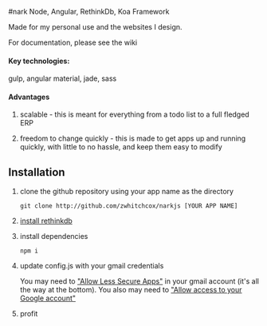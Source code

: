 #nark
Node, Angular, RethinkDb, Koa Framework

Made for my personal use and the websites I design.

For documentation, please see the wiki

#### Key technologies:

gulp, angular material, jade, sass

#### Advantages

1. scalable - this is meant for everything from a todo list to a full fledged ERP

2. freedom to change quickly - this is made to get apps up and running quickly, with little to no hassle, and keep them easy to modify

## Installation

1. clone the github repository using your app name as the directory

	```shell
	git clone http://github.com/zwhitchcox/narkjs [YOUR APP NAME]
	```
2. [install rethinkdb](https://www.rethinkdb.com/docs/install/)

3. install dependencies
	```shell
	npm i
	```

4. update config.js with your gmail credentials

	You may need to ["Allow Less Secure Apps"](https://www.google.com/settings/security/lesssecureapps)
	in your gmail account (it's all the way at the bottom). You also may need to 
	["Allow access to your Google account"](https://accounts.google.com/DisplayUnlockCaptcha)

5. profit
